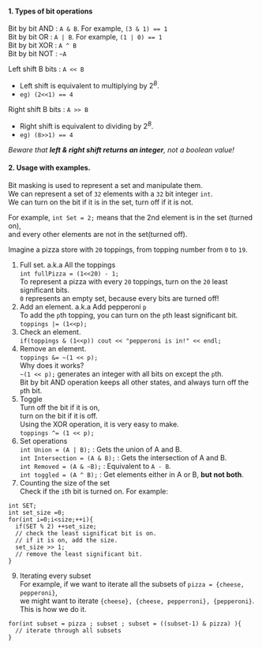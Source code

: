 #### 1. Types of bit operations
Bit by bit AND : `A & B`. For example, `(3 & 1) == 1`  
Bit by bit OR : `A | B`. For example, `(1 | 0) == 1`  
Bit by bit XOR : `A ^ B`  
Bit by bit NOT : `~A`  

Left shift B bits : `A << B`  
  - Left shift is equivalent to multiplying by $2^B$.  
  - `eg) (2<<1) == 4`  

Right shift B bits : `A >> B`  
  - Right shift is equivalent to dividing by $2^B$.  
  - `eg) (8>>1) == 4`

*Beware that **left & right shift returns an integer**, not a boolean value!*

#### 2. Usage with examples.

Bit masking is used to represent a set and manipulate them.  
We can represent a set of `32` elements with a `32` bit integer `int`.  
We can turn on the bit if it is in the set, turn off if it is not.  

For example, `int Set = 2;` means that the 2nd element is in the set (turned on),  
and every other elements are not in the set(turned off).  

Imagine a pizza store with `20` toppings, from topping number from `0` to `19`.  

1. Full set. a.k.a All the toppings  
`int fullPizza = (1<<20) - 1;`  
To represent a pizza with every `20` toppings, turn on the `20` least significant bits.  
`0` represents an empty set, because every bits are turned off!  
2. Add an element. a.k.a Add pepperoni `p`  
To add the `p`th topping, you can turn on the `p`th least significant bit.  
`toppings |= (1<<p);`  
4. Check an element.  
`if(toppings & (1<<p)) cout << "pepperoni is in!" << endl;`
5. Remove an element.  
`toppings &= ~(1 << p);`  
Why does it works?  
`~(1 << p);` generates an integer with all bits on except the `p`th.  
Bit by bit AND operation keeps all other states, and always turn off the `p`th bit.  
6. Toggle  
Turn off the bit if it is on,  
turn on the bit if it is off.  
Using the XOR operation, it is very easy to make.  
`toppings ^= (1 << p);`  
7. Set operations  
`int Union = (A | B);` : Gets the union of A and B.  
`int Intersection = (A & B);` : Gets the intersection of A and B.  
`int Removed = (A & ~B);` : Equivalent to `A - B`.  
`int toggled = (A ^ B);` : Get elements either in A or B, **but not both**.  
8. Counting the size of the set  
Check if the `i`th bit is turned on. For example:  
```
int SET;
int set_size =0;
for(int i=0;i<size;++i){
  if(SET % 2) ++set_size;
  // check the least significat bit is on.
  // if it is on, add the size.
  set_size >> 1;
  // remove the least significant bit.
}
```
9. Iterating every subset  
For example, if we want to iterate all the subsets of `pizza = {cheese, pepperoni}`,  
we might want to iterate ` {cheese}, {cheese, pepperroni}, {pepperoni} `.  
This is how we do it.  
```
for(int subset = pizza ; subset ; subset = ((subset-1) & pizza) ){
  // iterate through all subsets
}
```
